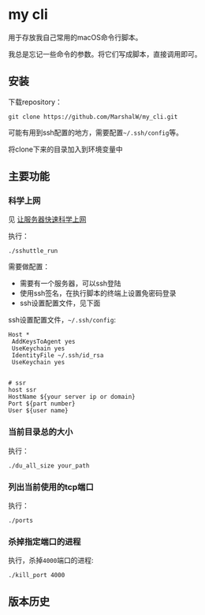 # my cli

用于存放我自己常用的macOS命令行脚本。

我总是忘记一些命令的参数。将它们写成脚本，直接调用即可。

## 安装

下载repository：

```
git clone https://github.com/MarshalW/my_cli.git
```

可能有用到ssh配置的地方，需要配置`~/.ssh/config`等。

将clone下来的目录加入到环境变量中

## 主要功能

### 科学上网

见 [让服务器快速科学上网](https://marshal.ohtly.com/2016/11/09/using-sshutle-on-ubuntu-server/)

执行：

```
./sshuttle_run
```

需要做配置：

- 需要有一个服务器，可以ssh登陆
- 使用ssh签名，在执行脚本的终端上设置免密码登录
- ssh设置配置文件，见下面


ssh设置配置文件，`~/.ssh/config`:

```
Host *
 AddKeysToAgent yes
 UseKeychain yes
 IdentityFile ~/.ssh/id_rsa
 UseKeychain yes
 

# ssr
host ssr
HostName ${your server ip or domain}
Port ${part number}
User ${user name}
```

### 当前目录总的大小

执行：

```
./du_all_size your_path
```

### 列出当前使用的tcp端口


执行：

```
./ports
```

### 杀掉指定端口的进程

执行，杀掉`4000`端口的进程:

```
./kill_port 4000
```

## 版本历史